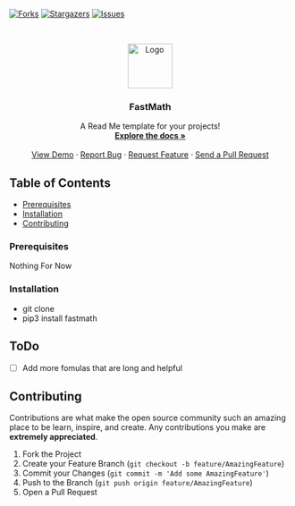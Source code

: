 [![Forks][forks-shield]][forks-url]
[![Stargazers][stars-shield]][stars-url]
[![Issues][issues-shield]][issues-url]



<!-- PROJECT LOGO -->
<br />
<p align="center">
  <a href="https://github.com/roshanlam/FastMath/">
    <img src="./logo.png" alt="Logo" width="80" height="80">
  </a>

  <h3 align="center">FastMath</h3>

  <p align="center">
    A Read Me template for your projects!
    <br />
    <a href="https://github.com/roshanlam/FastMath/README.md"><strong>Explore the docs »</strong></a>
    <br />
    <br />
    <a href="https://github.com/roshanlam/FastMath/">View Demo</a>
    ·
    <a href="https://github.com/roshanlam/FastMath/issues">Report Bug</a>
    ·
    <a href="https://github.com/roshanlam/FastMath/issues">Request Feature</a>
    ·
    <a href="https://github.com/roshanlam/FastMath/pulls">Send a Pull Request</a>
  </p>
</p>


<!-- TABLE OF CONTENTS -->
## Table of Contents

* [Prerequisites](#prerequisites)
* [Installation](#installation)
* [Contributing](#contributing)

### Prerequisites

Nothing For Now

### Installation

* git clone 
* pip3 install fastmath

## ToDo
- [ ] Add more fomulas that are long and helpful

## Contributing

Contributions are what make the open source community such an amazing place to be learn, inspire, and create. Any contributions you make are **extremely appreciated**.

1. Fork the Project
2. Create your Feature Branch (`git checkout -b feature/AmazingFeature`)
3. Commit your Changes (`git commit -m 'Add some AmazingFeature'`)
4. Push to the Branch (`git push origin feature/AmazingFeature`)
5. Open a Pull Request



<!-- MARKDOWN LINKS & IMAGES -->
<!-- https://www.markdownguide.org/basic-syntax/#reference-style-links -->
[forks-shield]: https://img.shields.io/github/forks/roshanlam/FastMath?style=for-the-badge
[forks-url]: https://github.com/roshanlam/FastMath/network/members
[stars-shield]: https://img.shields.io/github/stars/roshanlam/FastMath?style=for-the-badge
[stars-url]: https://github.com/roshanlam/FastMath/stargazers
[issues-shield]: https://img.shields.io/github/issues/roshanlam/FastMath?style=for-the-badge
[issues-url]: https://github.com/roshanlam/FastMath/issues
